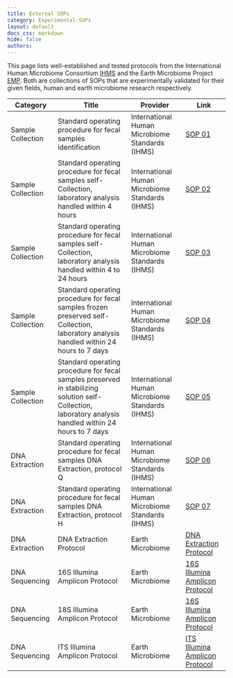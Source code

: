 ```yaml
---
title: External SOPs
category: Experimental-SOPs
layout: default
docs_css: markdown
hide: false
authors:
---
```


This page lists well-established and tested protocols from the International Human Microbiome Consortium [IHMS](https://human-microbiome.org/) and the Earth Microbiome Project [EMP](https://earthmicrobiome.org/). Both are collections of SOPs that are experimentally validated for their given fields, human and earth microbiome research respectively. 

| Category |  Title | Provider |  Link |
| ------ | ------ | ------ | ------ |
 Sample Collection | Standard operating procedure for fecal samples identification | International Human Microbiome Standards (IHMS) | [SOP 01](https://human-microbiome.org/index.php?id=Sop&num=001) 
 Sample Collection | Standard operating procedure for fecal samples self-Collection, laboratory analysis handled within 4 hours | International Human Microbiome Standards (IHMS) | [SOP 02](https://human-microbiome.org/index.php?id=Sop&num=002) 
 Sample Collection | Standard operating procedure for fecal samples self-Collection, laboratory analysis handled within 4 to 24 hours | International Human Microbiome Standards (IHMS) | [SOP 03](https://human-microbiome.org/index.php?id=Sop&num=003) 
 Sample Collection | Standard operating procedure for fecal samples frozen preserved self-Collection, laboratory analysis handled within 24 hours to 7 days | International Human Microbiome Standards (IHMS) | [SOP 04](https://human-microbiome.org/index.php?id=Sop&num=004) 
 Sample Collection | Standard operating procedure for fecal samples preserved in stabilizing solution self-Collection, laboratory analysis handled within 24 hours to 7 days | International Human Microbiome Standards (IHMS) | [SOP 05](https://human-microbiome.org/index.php?id=Sop&num=005) 
 DNA Extraction | Standard operating procedure for fecal samples DNA Extraction, protocol Q | International Human Microbiome Standards (IHMS) | [SOP 06](https://human-microbiome.org/index.php?id=Sop&num=006) 
 DNA Extraction | Standard operating procedure for fecal samples DNA Extraction, protocol H | International Human Microbiome Standards (IHMS) | [SOP 07](https://human-microbiome.org/index.php?id=Sop&num=007) 
 DNA Extraction | DNA Extraction Protocol | Earth Microbiome | [DNA Extraction Protocol](https://www.protocols.io/view/earth-microbiome-project-emp-high-throughput-htp-d-8epv5qqjv1bz/v1) 
 DNA Sequencing | 16S Illumina Amplicon Protocol | Earth Microbiome | [16S Illumina Amplicon Protocol](https://www.protocols.io/view/emp-16s-illumina-amplicon-protocol-kqdg3dzzl25z/v2) 
 DNA Sequencing | 18S Illumina Amplicon Protocol | Earth Microbiome | [16S Illumina Amplicon Protocol](https://www.protocols.io/view/emp-18s-illumina-amplicon-protocol-ewov1b6pgr24/v2) 
 DNA Sequencing | ITS Illumina Amplicon Protocol | Earth Microbiome | [ITS Illumina Amplicon Protocol](https://www.protocols.io/view/emp-its-illumina-amplicon-protocol-14egnqypg5dy/v1) 
